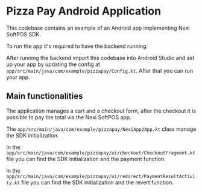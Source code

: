 # Pizza Pay Android Application

This codebase contains an example of an Android app implementing Nexi SoftPOS SDK.

To run the app it's required to have the backend running.

After running the backend import this codebase into Android Studio and set up your app by updating
the config at `app/src/main/java/com/example/pizzapay/Config.kt`. After
that you can run your app.

## Main functionalities

The application manages a cart and a checkout form, after the checkout it is possible to pay the
total via the Nexi SoftPOS app.

The `app/src/main/java/com/example/pizzapay/NexiApp2App.kt` class manage the SDK initialization.

In the `app/src/main/java/com/example/pizzapay/ui/checkout/CheckoutFragment.kt` file you can
find the SDK initialization and the payment function.

In the `app/src/main/java/com/example/pizzapay/ui/redirect/PaymentResultActivity.kt` file you
can find the SDK initialization and the revert function.

